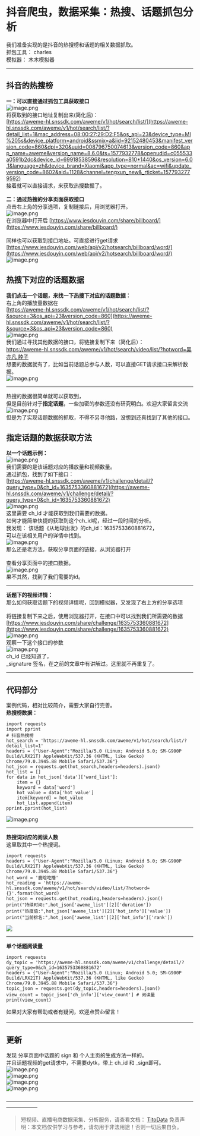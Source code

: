 # 抖音爬虫，数据采集：热搜、话题抓包分析

我们准备实现的是抖音的热搜榜和话题的相关数据抓取。<br />抓包工具： charles<br />模拟器： 木木模拟器

---

<a name="knZHb"></a>
## 抖音的热搜榜
**一：可以直接通过抓包工具获取接口**<br />![image.png](https://cdn.nlark.com/yuque/0/2020/png/97322/1607043886626-2abe95a8-de85-4f68-98a6-f89b55c47240.png#align=left&display=inline&height=755&margin=%5Bobject%20Object%5D&name=image.png&originHeight=1510&originWidth=1758&size=1294037&status=done&style=none&width=879)<br />将获取到的接口地址复制出来(简化后)：<br />[https://aweme-hl.snssdk.com/aweme/v1/hot/search/list/](https://aweme-hl.snssdk.com/aweme/v1/hot/search/list/?detail_list=1&mac_address=08:00:27:29:D2:F5&os_api=23&device_type=MI%205s&device_platform=android&ssmix=a&iid=92152480453&manifest_version_code=860&dpi=320&uuid=008796750074613&version_code=860&app_name=aweme&version_name=8.6.0&ts=1577932778&openudid=c055533a0591b2dc&device_id=69918538596&resolution=810*1440&os_version=6.0.1&language=zh&device_brand=Xiaomi&app_type=normal&ac=wifi&update_version_code=8602&aid=1128&channel=tengxun_new&_rticket=1577932779592)<br />接着就可以直接请求，来获取热搜数据了。<br />
<br />**二：通过热搜的分享页面获取接口**<br />点击右上角的分享选项，复制链接后，用浏览器打开。<br />![image.png](https://cdn.nlark.com/yuque/0/2020/png/97322/1607044327588-6d4056a1-9c50-4d3a-811f-5daeab41f335.png#align=left&display=inline&height=639&margin=%5Bobject%20Object%5D&name=image.png&originHeight=1278&originWidth=794&size=569986&status=done&style=none&width=397)<br />在浏览器中打开后 [https://www.iesdouyin.com/share/billboard/](https://www.iesdouyin.com/share/billboard/)<br />
<br />同样也可以获取到接口地址。可直接进行get请求<br />[https://www.iesdouyin.com/web/api/v2/hotsearch/billboard/word/](https://www.iesdouyin.com/web/api/v2/hotsearch/billboard/word/)<br />![image.png](https://cdn.nlark.com/yuque/0/2020/png/97322/1607043953566-b4c52d2e-887d-4083-b07c-9e70e964b2d9.png#align=left&display=inline&height=735&margin=%5Bobject%20Object%5D&name=image.png&originHeight=1470&originWidth=1030&size=574555&status=done&style=none&width=515)
<a name="YBySx"></a>
## 热搜下对应的话题数据
**我们点击一个话题，来找一下热搜下对应的话题数据：**<br />右上角的播放量数据在<br />[https://aweme-hl.snssdk.com/aweme/v1/hot/search/list/?&source=3&os_api=23&version_code=860](https://aweme-hl.snssdk.com/aweme/v1/hot/search/list/?&source=3&os_api=23&version_code=860)<br />![image.png](https://cdn.nlark.com/yuque/0/2020/png/97322/1607043977070-9f92016c-b051-4de8-b69c-2c3965149149.png#align=left&display=inline&height=746&margin=%5Bobject%20Object%5D&name=image.png&originHeight=1492&originWidth=2072&size=2681548&status=done&style=none&width=1036)<br />我们通过寻找其他数据的接口，将链接复制下来（简化后）：<br />[https://aweme-hl.snssdk.com/aweme/v1/hot/search/video/list/?hotword=吴亦凡 脖子](https://aweme-hl.snssdk.com/aweme/v1/hot/search/video/list/?hotword=%E5%90%B4%E4%BA%A6%E5%87%A1%20%E8%84%96%E5%AD%90&offset=0&count=12&source=trending_page&is_ad=0&os_api=23&device_type=MI%205s&device_platform=android&ssmix=a&iid=92152480453&manifest_version_code=860&dpi=320&uuid=008796750074613&version_code=860&app_name=aweme&version_name=8.6.0&ts=1577934388&openudid=c055533a0591b2dc&device_id=69918538596&resolution=810*1440&os_version=6.0.1&language=zh&device_brand=Xiaomi&app_type=normal&ac=wifi&update_version_code=8602&aid=1128&channel=tengxun_new&_rticket=1577934389020)<br />想要的数据就有了，比如当前话题总参与人数，可以直接GET请求接口来解析数据。<br />![image.png](https://cdn.nlark.com/yuque/0/2020/png/97322/1607043992366-d7944184-f01d-4f1e-aa2c-76a0f18580bf.png#align=left&display=inline&height=410&margin=%5Bobject%20Object%5D&name=image.png&originHeight=820&originWidth=1858&size=568282&status=done&style=none&width=929)

---

热搜的数据很简单就可以获取到，<br />但是目前针对于**指定话题**，一些加密的参数还没有研究明白。欢迎大家留言交流<br />![image.png](https://cdn.nlark.com/yuque/0/2020/png/97322/1607044009144-7fe4add1-e212-464a-8d47-5f4446642d23.png#align=left&display=inline&height=737&margin=%5Bobject%20Object%5D&name=image.png&originHeight=1474&originWidth=1824&size=912345&status=done&style=none&width=912)<br />但是为了实现话题数据的抓取，不得不另寻他路，没想到还真找到了其他的接口。
<a name="UguZj"></a>
## 指定话题的数据获取方法
**以一个话题示例：**<br />![image.png](https://cdn.nlark.com/yuque/0/2020/png/97322/1607044020889-217be078-1522-459f-b66e-a1410866ac77.png#align=left&display=inline&height=536&margin=%5Bobject%20Object%5D&name=image.png&originHeight=1072&originWidth=1022&size=324766&status=done&style=none&width=511)<br />我们需要的是该话题对应的播放量和视频数量。<br />通过抓包，找到了如下接口：<br />[https://aweme-hl.snssdk.com/aweme/v1/challenge/detail/?query_type=0&ch_id=1635753360881672](https://aweme-hl.snssdk.com/aweme/v1/challenge/detail/?query_type=0&ch_id=1635753360881672)<br />![image.png](https://cdn.nlark.com/yuque/0/2020/png/97322/1607044034158-85f8c625-4d2c-460d-a093-651f0c1bd4ba.png#align=left&display=inline&height=668&margin=%5Bobject%20Object%5D&name=image.png&originHeight=1336&originWidth=1338&size=511729&status=done&style=none&width=669)<br />这里需要 ch_id 才能获取到我们需要的数据。<br />如何才能简单快捷的获取到这个ch_id呢，经过一段时间的分析。<br />我发现： 该话题《从地球出发》的ch_id：1635753360881672，<br />可以在该相关用户的详情中找到。<br />![image.png](https://cdn.nlark.com/yuque/0/2020/png/97322/1607044051477-9ccfca3b-3e02-4222-a27a-6f41bc83ae77.png#align=left&display=inline&height=741&margin=%5Bobject%20Object%5D&name=image.png&originHeight=1482&originWidth=1914&size=1890578&status=done&style=none&width=957)<br />那么还是老方法，获取分享页面的链接，从浏览器打开<br />
<br />查看分享页面中的接口数据。<br />![image.png](https://cdn.nlark.com/yuque/0/2020/png/97322/1607044371164-8cac554a-e876-4082-81a4-38af283235be.png#align=left&display=inline&height=641&margin=%5Bobject%20Object%5D&name=image.png&originHeight=1282&originWidth=1218&size=536444&status=done&style=none&width=609)<br />果不其然，找到了我们需要的id。<br />


---

**话题下的视频详情：**<br />那么如何获取话题下的视频详情呢，回到模拟器，又发现了右上方的分享选项<br />
<br />将链接复制下来之后，使用浏览器打开，在接口中可以找到我们所需要的数据<br />[https://www.iesdouyin.com/share/challenge/1635753360881672](https://www.iesdouyin.com/share/challenge/1635753360881672)<br />![image.png](https://cdn.nlark.com/yuque/0/2020/png/97322/1607044131060-f8d20ca4-e2a4-4cd6-869d-84bddb014748.png#align=left&display=inline&height=718&margin=%5Bobject%20Object%5D&name=image.png&originHeight=1436&originWidth=2674&size=2727153&status=done&style=none&width=1337)<br />观察一下这个接口的参数<br />![image.png](https://cdn.nlark.com/yuque/0/2020/png/97322/1607044142111-1936ba63-184b-4d4b-bfd0-6bc527f7f66c.png#align=left&display=inline&height=237&margin=%5Bobject%20Object%5D&name=image.png&originHeight=474&originWidth=954&size=130608&status=done&style=none&width=477)<br />ch_id 已经知道了，<br />_signature 签名，在之前的文章中有讲解过。这里就不再重复了。

---

<a name="0hSKB"></a>
## 代码部分
案例代码，相对比较简介，需要大家自行完善。<br />**热搜榜数据：**
```
import requests
import pprint
# 抖音热搜榜
hot_search = 'https://aweme-hl.snssdk.com/aweme/v1/hot/search/list/?detail_list=1'
headers = {"User-Agent":"Mozilla/5.0 (Linux; Android 5.0; SM-G900P Build/LRX21T) AppleWebKit/537.36 (KHTML, like Gecko) Chrome/79.0.3945.88 Mobile Safari/537.36"}
hot_json = requests.get(hot_search,headers=headers).json()
hot_list = []
for data in hot_json['data']['word_list']:
    item = {}
    keyword = data['word']
    hot_value = data['hot_value']
    item[keyword] = hot_value
    hot_list.append(item)
pprint.pprint(hot_list)

```
![image.png](https://cdn.nlark.com/yuque/0/2020/png/97322/1607044163870-5490aeaf-7469-4224-8ea0-e000d4cac462.png#align=left&display=inline&height=369&margin=%5Bobject%20Object%5D&name=image.png&originHeight=738&originWidth=992&size=618724&status=done&style=none&width=496)

---

**热搜词对应的阅读人数**<br />这里取其中一个热搜词。
```
import requests
headers = {"User-Agent":"Mozilla/5.0 (Linux; Android 5.0; SM-G900P Build/LRX21T) AppleWebKit/537.36 (KHTML, like Gecko) Chrome/79.0.3945.88 Mobile Safari/537.36"}
hot_word = '鹿晗吃播'
hot_reading = 'https://aweme-hl.snssdk.com/aweme/v1/hot/search/video/list/?hotword={}'.format(hot_word)
hot_json = requests.get(hot_reading,headers=headers).json()
print("持续时间:",hot_json['aweme_list'][2]['duration'])
print("热度值:",hot_json['aweme_list'][2]['hot_info']['value'])
print("当前排名:",hot_json['aweme_list'][2]['hot_info']['rank'])

```
![](https://cdn.nlark.com/yuque/0/2020/png/97322/1607043858822-cb4eef5a-9144-4de5-9402-907e95b394a2.png#align=left&display=inline&height=125&margin=%5Bobject%20Object%5D&originHeight=125&originWidth=473&size=0&status=done&style=none&width=473)

---

**单个话题阅读量**
```
import requests
dy_topic = 'https://aweme-hl.snssdk.com/aweme/v1/challenge/detail/?query_type=0&ch_id=1635753360881672'
headers = {"User-Agent":"Mozilla/5.0 (Linux; Android 5.0; SM-G900P Build/LRX21T) AppleWebKit/537.36 (KHTML, like Gecko) Chrome/79.0.3945.88 Mobile Safari/537.36"}
topic_json = requests.get(dy_topic,headers=headers).json()
view_count = topic_json['ch_info']['view_count'] # 阅读量
print(view_count)

```
如果对大家有帮助或者有疑问，欢迎点赞👍留言！

---

<a name="7A0s9"></a>
## 更新
发现 分享页面中话题的 sign 和 个人主页的生成方法一样的。<br />并且话题视频的get请求中，不需要dytk，带上 ch_id 和 _sign即可。<br />![image.png](https://cdn.nlark.com/yuque/0/2020/png/97322/1607044202042-f5fcd474-2143-4857-bfee-1c2f4aca64ea.png#align=left&display=inline&height=514&margin=%5Bobject%20Object%5D&name=image.png&originHeight=1028&originWidth=2068&size=689573&status=done&style=none&width=1034)<br />![image.png](https://cdn.nlark.com/yuque/0/2020/png/97322/1607044214483-0fbab83d-7021-45f9-ada7-9e2cc0124a3f.png#align=left&display=inline&height=380&margin=%5Bobject%20Object%5D&name=image.png&originHeight=760&originWidth=1910&size=368058&status=done&style=none&width=955)<br />![image.png](https://cdn.nlark.com/yuque/0/2020/png/97322/1607044225484-a9c97613-86f1-4a08-94f4-9d87e86b050b.png#align=left&display=inline&height=374&margin=%5Bobject%20Object%5D&name=image.png&originHeight=748&originWidth=2028&size=476206&status=done&style=none&width=1014)<br />![image.png](https://cdn.nlark.com/yuque/0/2020/png/97322/1607044238381-0d2f8610-a302-426e-9b39-b47d5f33ca6e.png#align=left&display=inline&height=338&margin=%5Bobject%20Object%5D&name=image.png&originHeight=676&originWidth=1704&size=299074&status=done&style=none&width=852)<br />
<br />——————————————————————————————————————————

>
> 短视频、直播电商数据采集、分析服务，请查看文档： [TitoData](https://www.titodata.com?from=douyinarticle)
> 免责声明：本文档仅供学习与参考，请勿用于非法用途！否则一切后果自负。
> 
